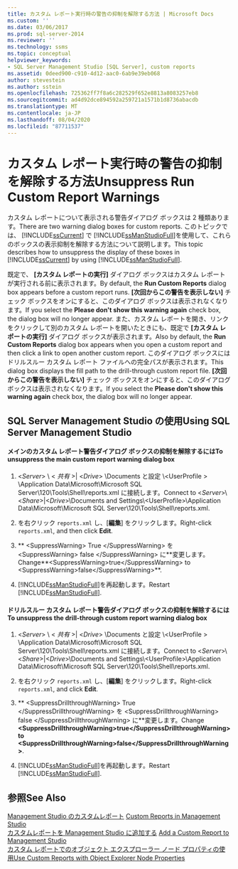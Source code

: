 ```yaml
---
title: カスタム レポート実行時の警告の抑制を解除する方法 | Microsoft Docs
ms.custom: ''
ms.date: 03/06/2017
ms.prod: sql-server-2014
ms.reviewer: ''
ms.technology: ssms
ms.topic: conceptual
helpviewer_keywords:
- SQL Server Management Studio [SQL Server], custom reports
ms.assetid: 0deed900-c910-4d12-aac0-6ab9e39eb068
author: stevestein
ms.author: sstein
ms.openlocfilehash: 725362ff7f8a6c282529f652e8813a8083257eb8
ms.sourcegitcommit: ad4d92dce894592a259721a1571b1d8736abacdb
ms.translationtype: MT
ms.contentlocale: ja-JP
ms.lasthandoff: 08/04/2020
ms.locfileid: "87711537"
---
```

# <a name="unsuppress-run-custom-report-warnings"></a><span data-ttu-id="a515e-102">カスタム レポート実行時の警告の抑制を解除する方法</span><span class="sxs-lookup"><span data-stu-id="a515e-102">Unsuppress Run Custom Report Warnings</span></span>
  <span data-ttu-id="a515e-103">カスタム レポートについて表示される警告ダイアログ ボックスは 2 種類あります。</span><span class="sxs-lookup"><span data-stu-id="a515e-103">There are two warning dialog boxes for custom reports.</span></span> <span data-ttu-id="a515e-104">このトピックでは、 [!INCLUDE[ssCurrent](../../includes/sscurrent-md.md)] で [!INCLUDE[ssManStudioFull](../../includes/ssmanstudiofull-md.md)]を使用して、これらのボックスの表示抑制を解除する方法について説明します。</span><span class="sxs-lookup"><span data-stu-id="a515e-104">This topic describes how to unsuppress the display of these boxes in [!INCLUDE[ssCurrent](../../includes/sscurrent-md.md)] by using [!INCLUDE[ssManStudioFull](../../includes/ssmanstudiofull-md.md)].</span></span>  
  
 <span data-ttu-id="a515e-105">既定で、 **[カスタム レポートの実行]** ダイアログ ボックスはカスタム レポートが実行される前に表示されます。</span><span class="sxs-lookup"><span data-stu-id="a515e-105">By default, the **Run Custom Reports** dialog box appears before a custom report runs.</span></span> <span data-ttu-id="a515e-106">**[次回からこの警告を表示しない]** チェック ボックスをオンにすると、このダイアログ ボックスは表示されなくなります。</span><span class="sxs-lookup"><span data-stu-id="a515e-106">If you select the **Please don't show this warning again** check box, the dialog box will no longer appear.</span></span> <span data-ttu-id="a515e-107">また、カスタム レポートを開き、リンクをクリックして別のカスタム レポートを開いたときにも、既定で **[カスタム レポートの実行]** ダイアログ ボックスが表示されます。</span><span class="sxs-lookup"><span data-stu-id="a515e-107">Also by default, the **Run Custom Reports** dialog box appears when you open a custom report and then click a link to open another custom report.</span></span> <span data-ttu-id="a515e-108">このダイアログ ボックスにはドリルスルー カスタム レポート ファイルへの完全パスが表示されます。</span><span class="sxs-lookup"><span data-stu-id="a515e-108">This dialog box displays the fill path to the drill-through custom report file.</span></span> <span data-ttu-id="a515e-109">**[次回からこの警告を表示しない]** チェック ボックスをオンにすると、このダイアログ ボックスは表示されなくなります。</span><span class="sxs-lookup"><span data-stu-id="a515e-109">If you select the **Please don't show this warning again** check box, the dialog box will no longer appear.</span></span>  
  
##  <a name="using-sql-server-management-studio"></a><a name="SSMSProcedure"></a> <span data-ttu-id="a515e-110">SQL Server Management Studio の使用</span><span class="sxs-lookup"><span data-stu-id="a515e-110">Using SQL Server Management Studio</span></span>  
  
#### <a name="to-unsuppress-the-main-custom-report-warning-dialog-box"></a><span data-ttu-id="a515e-111">メインのカスタム レポート警告ダイアログ ボックスの抑制を解除するには</span><span class="sxs-lookup"><span data-stu-id="a515e-111">To unsuppress the main custom report warning dialog box</span></span>  
  
1.  <span data-ttu-id="a515e-112">\<*Server*> \\ < *共有* >| \<*Drive*> \Documents と設定 \\<UserProfile \> \Application Data\Microsoft\Microsoft SQL Server\120\Tools\Shell\reports.xml に接続します。</span><span class="sxs-lookup"><span data-stu-id="a515e-112">Connect to \<*Server*>\\<*Share*>|\<*Drive*>\Documents and Settings\\<UserProfile\>\Application Data\Microsoft\Microsoft SQL Server\120\Tools\Shell\reports.xml.</span></span>  
  
2.  <span data-ttu-id="a515e-113">を右クリック `reports.xml` し、[**編集**] をクリックします。</span><span class="sxs-lookup"><span data-stu-id="a515e-113">Right-click `reports.xml`, and then click **Edit**.</span></span>  
  
3.  <span data-ttu-id="a515e-114">\*\* \<SuppressWarning> True \</SuppressWarning> を \<SuppressWarning> false \</SuppressWarning> に\*\*変更します。</span><span class="sxs-lookup"><span data-stu-id="a515e-114">Change**\<SuppressWarning>true\</SuppressWarning> to \<SuppressWarning>false\</SuppressWarning>**.</span></span>  
  
4.  <span data-ttu-id="a515e-115">[!INCLUDE[ssManStudioFull](../../includes/ssmanstudiofull-md.md)]を再起動します。</span><span class="sxs-lookup"><span data-stu-id="a515e-115">Restart [!INCLUDE[ssManStudioFull](../../includes/ssmanstudiofull-md.md)].</span></span>  
  
#### <a name="to-unsuppress-the-drill-through-custom-report-warning-dialog-box"></a><span data-ttu-id="a515e-116">ドリルスルー カスタム レポート警告ダイアログ ボックスの抑制を解除するには</span><span class="sxs-lookup"><span data-stu-id="a515e-116">To unsuppress the drill-through custom report warning dialog box</span></span>  
  
1.  <span data-ttu-id="a515e-117">\<*Server*> \\ < *共有* >| \<*Drive*> \Documents と設定 \\<UserProfile \> \Application Data\Microsoft\Microsoft SQL Server\120\Tools\Shell\reports.xml に接続します。</span><span class="sxs-lookup"><span data-stu-id="a515e-117">Connect to \<*Server*>\\<*Share*>|\<*Drive*>\Documents and Settings\\<UserProfile\>\Application Data\Microsoft\Microsoft SQL Server\120\Tools\Shell\reports.xml.</span></span>  
  
2.  <span data-ttu-id="a515e-118">を右クリック `reports.xml` し、[**編集**] をクリックします。</span><span class="sxs-lookup"><span data-stu-id="a515e-118">Right-click `reports.xml`, and click **Edit**.</span></span>  
  
3.  <span data-ttu-id="a515e-119">\*\* \<SuppressDrillthroughWarning> True \</SuppressDrillthroughWarning> を \<SuppressDrillthroughWarning> false \</SuppressDrillthroughWarning> に\*\*変更します。</span><span class="sxs-lookup"><span data-stu-id="a515e-119">Change **\<SuppressDrillthroughWarning>true\</SuppressDrillthroughWarning>to \<SuppressDrillthroughWarning>false\</SuppressDrillthroughWarning>**.</span></span>  
  
4.  <span data-ttu-id="a515e-120">[!INCLUDE[ssManStudioFull](../../includes/ssmanstudiofull-md.md)]を再起動します。</span><span class="sxs-lookup"><span data-stu-id="a515e-120">Restart [!INCLUDE[ssManStudioFull](../../includes/ssmanstudiofull-md.md)].</span></span>  
  
## <a name="see-also"></a><span data-ttu-id="a515e-121">参照</span><span class="sxs-lookup"><span data-stu-id="a515e-121">See Also</span></span>  
 <span data-ttu-id="a515e-122">[Management Studio のカスタムレポート](custom-reports-in-management-studio.md) </span><span class="sxs-lookup"><span data-stu-id="a515e-122">[Custom Reports in Management Studio](custom-reports-in-management-studio.md) </span></span>  
 <span data-ttu-id="a515e-123">[カスタムレポートを Management Studio に追加する](add-a-custom-report-to-management-studio.md) </span><span class="sxs-lookup"><span data-stu-id="a515e-123">[Add a Custom Report to Management Studio](add-a-custom-report-to-management-studio.md) </span></span>  
 [<span data-ttu-id="a515e-124">カスタム レポートでのオブジェクト エクスプローラー ノード プロパティの使用</span><span class="sxs-lookup"><span data-stu-id="a515e-124">Use Custom Reports with Object Explorer Node Properties</span></span>](use-custom-reports-with-object-explorer-node-properties.md)  
  
  
